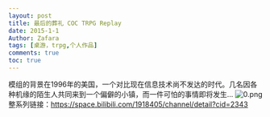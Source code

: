 ```yaml
---
layout: post
title: 最后的葬礼 COC TRPG Replay
date: 2015-1-1
Author: Zafara
tags: [桌游，trpg,个人作品]
comments: true
toc: true
---
```

模组的背景在1996年的美国，一个对比现在信息技术尚不发达的时代。几名因各种机缘的陌生人共同来到一个偏僻的小镇，而一件可怕的事情即将发生...
![0.png](https://i.loli.net/2020/12/30/HGBMPD4piyKAZuQ.png)
整系列链接：<https://space.bilibili.com/1918405/channel/detail?cid=2343>
